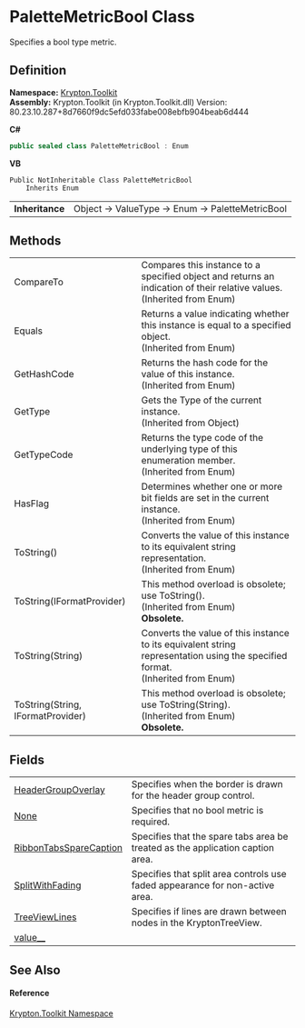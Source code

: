 # PaletteMetricBool Class


Specifies a bool type metric.



## Definition
**Namespace:** <a href="79d2eac2-21f4-54ff-7552-b20c33c30600.md">Krypton.Toolkit</a>  
**Assembly:** Krypton.Toolkit (in Krypton.Toolkit.dll) Version: 80.23.10.287+8d7660f9dc5efd033fabe008ebfb904beab6d444

**C#**
``` C#
public sealed class PaletteMetricBool : Enum
```
**VB**
``` VB
Public NotInheritable Class PaletteMetricBool
	Inherits Enum
```

<table><tr><td><strong>Inheritance</strong></td><td>Object  →  ValueType  →  Enum  →  PaletteMetricBool</td></tr>
</table>



## Methods
<table>
<tr>
<td>CompareTo</td>
<td>Compares this instance to a specified object and returns an indication of their relative values.<br />(Inherited from Enum)</td></tr>
<tr>
<td>Equals</td>
<td>Returns a value indicating whether this instance is equal to a specified object.<br />(Inherited from Enum)</td></tr>
<tr>
<td>GetHashCode</td>
<td>Returns the hash code for the value of this instance.<br />(Inherited from Enum)</td></tr>
<tr>
<td>GetType</td>
<td>Gets the Type of the current instance.<br />(Inherited from Object)</td></tr>
<tr>
<td>GetTypeCode</td>
<td>Returns the type code of the underlying type of this enumeration member.<br />(Inherited from Enum)</td></tr>
<tr>
<td>HasFlag</td>
<td>Determines whether one or more bit fields are set in the current instance.<br />(Inherited from Enum)</td></tr>
<tr>
<td>ToString()</td>
<td>Converts the value of this instance to its equivalent string representation.<br />(Inherited from Enum)</td></tr>
<tr>
<td>ToString(IFormatProvider)</td>
<td>This method overload is obsolete; use ToString().<br />(Inherited from Enum)<br /><strong>Obsolete.</strong></td></tr>
<tr>
<td>ToString(String)</td>
<td>Converts the value of this instance to its equivalent string representation using the specified format.<br />(Inherited from Enum)</td></tr>
<tr>
<td>ToString(String, IFormatProvider)</td>
<td>This method overload is obsolete; use ToString(String).<br />(Inherited from Enum)<br /><strong>Obsolete.</strong></td></tr>
</table>

## Fields
<table>
<tr>
<td><a href="9408c34b-6d56-5c55-aab2-18e9d1b9b47a.md">HeaderGroupOverlay</a></td>
<td>Specifies when the border is drawn for the header group control.</td></tr>
<tr>
<td><a href="01d3f042-cc80-8e34-3d38-76172fe50f75.md">None</a></td>
<td>Specifies that no bool metric is required.</td></tr>
<tr>
<td><a href="80b7a888-e35c-0a90-5327-b87dd95a79dc.md">RibbonTabsSpareCaption</a></td>
<td>Specifies that the spare tabs area be treated as the application caption area.</td></tr>
<tr>
<td><a href="b8c36412-9f9b-cdfa-5016-ee377c9aca24.md">SplitWithFading</a></td>
<td>Specifies that split area controls use faded appearance for non-active area.</td></tr>
<tr>
<td><a href="a9ee5a9c-9f90-f54e-6322-2931ae23d98a.md">TreeViewLines</a></td>
<td>Specifies if lines are drawn between nodes in the KryptonTreeView.</td></tr>
<tr>
<td><a href="b8d4bc1c-180b-f9ff-7a2d-42aa54d98ddd.md">value__</a></td>
<td> </td></tr>
</table>

## See Also


#### Reference
<a href="79d2eac2-21f4-54ff-7552-b20c33c30600.md">Krypton.Toolkit Namespace</a>  
